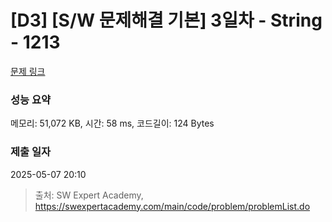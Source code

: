 # [D3] [S/W 문제해결 기본] 3일차 - String - 1213 

[문제 링크](https://swexpertacademy.com/main/code/problem/problemDetail.do?contestProbId=AV14P0c6AAUCFAYi) 

### 성능 요약

메모리: 51,072 KB, 시간: 58 ms, 코드길이: 124 Bytes

### 제출 일자

2025-05-07 20:10



> 출처: SW Expert Academy, https://swexpertacademy.com/main/code/problem/problemList.do